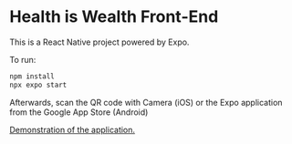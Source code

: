 # Health is Wealth Front-End

This is a React Native project powered by Expo.

To run:

```bash
npm install
npx expo start
```

Afterwards, scan the QR code with Camera (iOS) or the Expo application from the Google App Store (Android)

[Demonstration of the application.](https://youtu.be/plEpFajulig)
